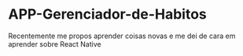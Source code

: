 # APP-Gerenciador-de-Habitos
Recentemente me propos aprender coisas novas e me dei de cara em aprender sobre React Native
